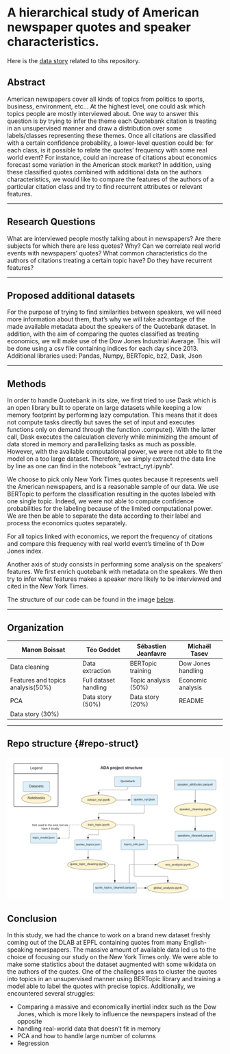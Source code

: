 # A hierarchical study of American newspaper quotes and speaker characteristics.

Here is the [data story](https://manonboissat.github.io/Data-diggers/) related to tihs repository.

## Abstract

American newspapers cover all kinds of topics from politics to sports, business, environment, etc... At the highest level, one could ask which topics people are mostly interviewed about. One way to answer this question is by trying to infer the theme each Quotebank citation is treating in an unsupervised manner and draw a distribution over some labels/classes representing these themes. Once all citations are classified with a certain confidence probability, a lower-level question could be: for each class, is it possible to relate the quotes’ frequency with some real world event? For instance, could an increase of citations about economics forecast some variation in the American stock market? 
In addition, using these classified quotes combined with additional data on the authors characteristics, we would like to compare the features of the authors of a particular citation class and try to find recurrent attributes or relevant features.

<hr>

## Research Questions

What are interviewed people mostly talking about in newspapers?
Are there subjects for which there are less quotes? Why?
Can we correlate real world events with newspapers’ quotes?
What common characteristics do the authors of citations treating a certain topic have? Do they have recurrent features?

<hr>

## Proposed additional datasets
For the purpose of trying to find similarities between speakers, we will need more information about them, that’s why we will take advantage of the made available metadata about the speakers of the Quotebank dataset. 
In addition, with the aim of comparing the quotes classified as treating economics, we will make use of the Dow Jones Industrial Average. This will be done using a csv file containing indices for each day since 2013. 
Additional libraries used:
Pandas,
Numpy,
BERTopic,
bz2,
Dask,
Json
<hr>

## Methods
In order to handle Quotebank in its size, we first tried to use Dask which is an open library built to operate on large datasets while keeping a low memory footprint by performing lazy computation. This means that it does not compute tasks directly but saves the set of input and executes functions only on demand through the function .compute(). With the latter call, Dask executes the calculation cleverly while minimizing the amount of data stored in memory and parallelizing tasks as much as possible. However, with the available computational power, we were not able to fit the model on a too large dataset. Therefore, we simply extracted the data line by line as one can find in the notebook "extract_nyt.ipynb".

We choose to pick only New York Times quotes because it represents well the American newspapers, and is a reasonable sample of our data. We use BERTopic to perform the classification resulting in the quotes labeled with one single topic. Indeed, we were not able to compute confidence probabilities for the labeling because of the limited computational power.
We are then be able to separate the data according to their label and process the economics quotes separately.

For all topics linked with economics, we report the frequency of citations and compare this frequency with real world event’s timeline of th Dow Jones index.

Another axis of study consists in performing some analysis on the speakers’ features. We first enrich quotebank with metadata on the speakers. We then try to infer what features makes a speaker more likely to be interviewed and cited in the New York Times.

The structure of our code can be found in the image [below](#repo-struct).

<hr>

## Organization

| Manon Boissat | Téo Goddet | Sébastien Jeanfavre | Michaël Tasev |
| ------------------- | ------------------- | ------------------- | ------------------- |
| Data cleaning | Data extraction | BERTopic training | Dow Jones handling |
| Features and topics analysis(50%) | Full dataset handling | Topic analysis (50%) | Economic analysis|
| PCA | Data story (50%) | Data story (20%) | README |
| Data story (30%) | 


<hr>

## Repo structure {#repo-struct}
![Diagram of our different notebooks and datasest](ADA_project_structure.png)

## Conclusion

In this study, we had the chance to work on a brand new dataset freshly coming out of the DLAB at EPFL containing quotes from many English-speaking newspapers. The massive amount of available data led us to the choice of focusing our study on the New York Times only. We were able to make some statistics about the dataset augmented with some wikidata on the authors of the quotes. One of the challenges was to cluster the quotes into topics in an unsupervised manner using BERTopic library and training a model able to label the quotes with precise topics. Additionally, we encountered several struggles: 
- Comparing a massive and economically inertial index such as the Dow Jones, which is more likely to influence the newspapers instead of the opposite
- handling real-world data that doesn’t fit in memory
- PCA and how to handle large number of columns
- Regression

